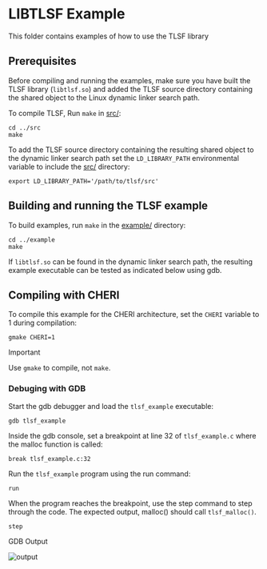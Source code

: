 # LIBTLSF Example

This folder contains examples of how to use the TLSF library


## Prerequisites

Before compiling and running the examples, make sure you have built the TLSF library (`libtlsf.so`) and added the TLSF source directory containing the shared object to the Linux dynamic linker search path.

To compile TLSF, Run `make` in [src/](../src/):

```
cd ../src
make
```

To add the TLSF source directory containing the resulting shared object to the dynamic linker search path set the `LD_LIBRARY_PATH` environmental variable to include the [src/](../src/) directory:

```
export LD_LIBRARY_PATH='/path/to/tlsf/src'
```


## Building and running the TLSF example

To build examples, run `make` in the [example/](./example/) directory:

```
cd ../example
make
```
If `libtlsf.so` can be found in the dynamic linker search path, the resulting example executable can be tested as indicated below using gdb.

## Compiling with CHERI
To compile this example for the CHERI architecture, set the `CHERI` variable to 1 during compilation:
```
gmake CHERI=1
```
> [!IMPORTANT]
> Use `gmake` to compile, not `make`.

### Debuging with GDB 

Start the gdb debugger and load the `tlsf_example` executable:

```
gdb tlsf_example
```
Inside the gdb console, set a breakpoint at line 32 of `tlsf_example.c` where the malloc function is called:
```
break tlsf_example.c:32
```
Run the `tlsf_example` program using the run command:
```
run
```
When the program reaches the breakpoint, use the step command to step through the code. The expected output, malloc() should call `tlsf_malloc()`. 

```
step
```
GDB Output

![output](gdb_output.PNG)